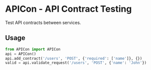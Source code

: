 # APICon - API Contract Testing

Test API contracts between services.

## Usage
```python
from APICon import APICon
api = APICon()
api.add_contract('/users', 'POST', {'required': ['name']}, {})
valid = api.validate_request('/users', 'POST', {'name': 'John'})
```
